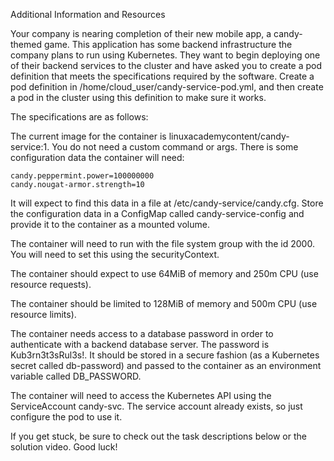 Additional Information and Resources

Your company is nearing completion of their new mobile app, a candy-themed game. This application has some backend infrastructure the company plans to run using Kubernetes. They want to begin deploying one of their backend services to the cluster and have asked you to create a pod definition that meets the specifications required by the software. Create a pod definition in /home/cloud_user/candy-service-pod.yml, and then create a pod in the cluster using this definition to make sure it works.

The specifications are as follows:

The current image for the container is linuxacademycontent/candy-service:1. You do not need a custom command or args.
There is some configuration data the container will need:

    candy.peppermint.power=100000000
    candy.nougat-armor.strength=10

It will expect to find this data in a file at /etc/candy-service/candy.cfg. Store the configuration data in a ConfigMap called candy-service-config and provide it to the container as a mounted volume.

The container will need to run with the file system group with the id 2000. You will need to set this using the securityContext.

The container should expect to use 64MiB of memory and 250m CPU (use resource requests).

The container should be limited to 128MiB of memory and 500m CPU (use resource limits).

The container needs access to a database password in order to authenticate with a backend database server. The password is Kub3rn3t3sRul3s!. It should be stored in a secure fashion (as a Kubernetes secret called db-password) and passed to the container as an environment variable called DB_PASSWORD.

The container will need to access the Kubernetes API using the ServiceAccount candy-svc. The service account already exists, so just configure the pod to use it.

If you get stuck, be sure to check out the task descriptions below or the solution video. Good luck!